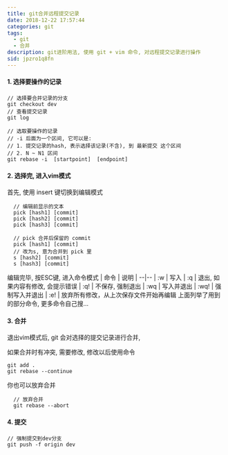 ```yaml
---
title: git合并远程提交记录
date: 2018-12-22 17:57:44
categories: git
tags: 
  - git
  - 合并
description: git进阶用法, 使用 git + vim 命令, 对远程提交记录进行操作
sid: jpzro1q8fn
---
```

#### 1. 选择要操作的记录
```git
// 选择要合并记录的分支
git checkout dev
// 查看提交记录
git log

// 选取要操作的记录
// -i 后面为一个区间, 它可以是:
// 1. 提交记录的hash, 表示选择该记录(不含), 到 最新提交 这个区间
// 2. N ~ N1 区间
git rebase -i  [startpoint]  [endpoint]

```
<!-- more -->
#### 2. 选择完, 进入vim模式

首先, 使用 insert 键切换到编辑模式

```vim
  // 编辑前显示的文本
  pick [hash1] [commit]
  pick [hash2] [commit]
  pick [hash3] [commit]
  
  // pick 合并后保留的 commit
  pick [hash1] [commit]
  // 改为s, 意为合并到 pick 里
  s [hash2] [commit]
  s [hash3] [commit]
```

编辑完毕, 按ESC键, 进入命令模式
| 命令 | 说明 |
--|--
| :w | 写入
| :q | 退出, 如果内容有修改, 会提示错误 
| :q! | 不保存, 强制退出
| :wq | 写入并退出 
| :wq! | 强制写入并退出 
| :e! | 放弃所有修改，从上次保存文件开始再编辑
上面列举了用到的部分命令, 更多命令自己搜...

#### 3. 合并
退出vim模式后, git 会对选择的提交记录进行合并,

如果合并时有冲突, 需要修改, 修改以后使用命令
```git
git add .
git rebase --continue
```
你也可以放弃合并
```git
  // 放弃合并
  git rebase --abort
```

#### 4. 提交
```git
// 强制提交到dev分支
git push -f origin dev
```
